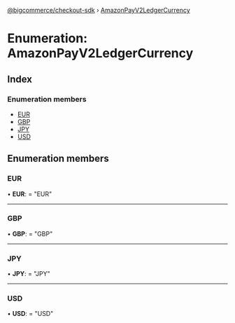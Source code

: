 [@bigcommerce/checkout-sdk](../README.md) › [AmazonPayV2LedgerCurrency](amazonpayv2ledgercurrency.md)

# Enumeration: AmazonPayV2LedgerCurrency

## Index

### Enumeration members

* [EUR](amazonpayv2ledgercurrency.md#eur)
* [GBP](amazonpayv2ledgercurrency.md#gbp)
* [JPY](amazonpayv2ledgercurrency.md#jpy)
* [USD](amazonpayv2ledgercurrency.md#usd)

## Enumeration members

###  EUR

• **EUR**: = "EUR"

___

###  GBP

• **GBP**: = "GBP"

___

###  JPY

• **JPY**: = "JPY"

___

###  USD

• **USD**: = "USD"
